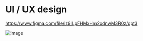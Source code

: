 # UI / UX design 

https://www.figma.com/file/lz9lLpFHMxHm2odnwM3R0z/gpt3

![image](https://github.com/MunDo12138/UI-UX_GPT3/assets/66548936/4decaf3a-6458-413a-8e89-d382225ffef1)
